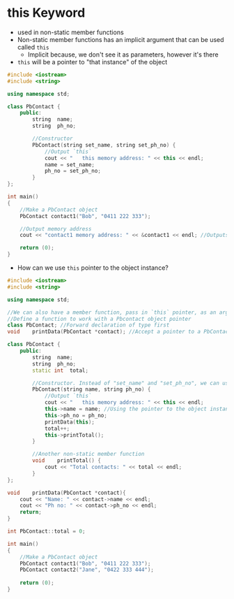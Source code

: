 # this Keyword
- used in non-static member functions
- Non-static member functions has an implicit argument that can be used called `this`
	- Implicit because, we don't see it as parameters, however it's there
- `this` will be a pointer to "that instance" of the object

```c++
#include <iostream>
#include <string> 

using namespace std;

class PbContact {
	public:
		string	name;
		string	ph_no;

		//Constructor
		PbContact(string set_name, string set_ph_no) {
			//Output `this`
			cout << "	this memory address: " << this << endl;
			name = set_name;
			ph_no = set_ph_no;
		}
};

int	main()
{
	//Make a PbContact object
	PbContact contact1("Bob", "0411 222 333");

	//Output memory address
	cout << "contact1 memory address: " << &contact1 << endl; //Outputs the same memory address as `this` because `this` is a pointer to this object instance `contact1`

	return (0);
}
```
- How can we use `this` pointer to the object instance?
```c++
#include <iostream>
#include <string> 

using namespace std;

//We can also have a member function, pass in `this` pointer, as an argument
//Define a function to work with a Pbcontact object pointer
class PbContact; //Forward declaration of type first
void 	printData(PbContact *contact); //Accept a pointer to a PbContact object

class PbContact {
	public:
		string	name;
		string	ph_no;
		static int	total;

		//Constructor. Instead of "set_name" and "set_ph_no", we can use `this->name` etc., with no naming conflicts/errors
		PbContact(string name, string ph_no) {
			//Output `this`
			cout << "	this memory address: " << this << endl;
			this->name = name; //Using the pointer to the object instance, and accessing the variable `name`. Then, it assigns the parameter value `name` to the variable `name`
			this->ph_no = ph_no;
			printData(this);
			total++;
			this->printTotal();
		}

		//Another non-static member function
		void	printTotal() {
			cout << "Total contacts: " << total << endl;
		}
};

void 	printData(PbContact *contact){
	cout << "Name: " << contact->name << endl;
	cout << "Ph no: " << contact->ph_no << endl;
	return;
}

int PbContact::total = 0;

int	main()
{
	//Make a PbContact object
	PbContact contact1("Bob", "0411 222 333");
	PbContact contact2("Jane", "0422 333 444");
	
	return (0);
}
```
